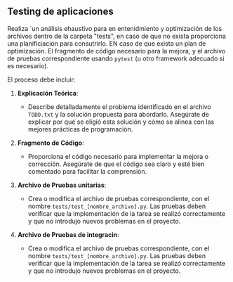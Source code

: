 ## **Testing de aplicaciones**

Realiza ´un análisis ehaustivo para en entenidmiento y optimización de los archivos dentro de la carpeta "tests", en caso de que no exista proporciona una planificiación para consutrirlo. EN caso de que exista un plan de optimización.
El fragmento de código necesario para la mejora, y el archivo de pruebas correspondiente usando `pytest` (u otro framework adecuado si es necesario).

El proceso debe incluir:

1. **Explicación Teórica**:
   - Describe detalladamente el problema identificado en el archivo `TODO.txt` y la solución propuesta para abordarlo. Asegúrate de explicar por qué se eligió esta solución y cómo se alinea con las mejores prácticas de programación.

2. **Fragmento de Código**:
   - Proporciona el código necesario para implementar la mejora o corrección. Asegúrate de que el código sea claro y esté bien comentado para facilitar la comprensión.

3. **Archivo de Pruebas unitarias**:
   - Crea o modifica el archivo de pruebas correspondiente, con el nombre `tests/test_[nombre_archivo].py`. Las pruebas deben verificar que la implementación de la tarea se realizó correctamente y que no introdujo nuevos problemas en el proyecto.

3. **Archivo de Pruebas de integracin**:
   - Crea o modifica el archivo de pruebas correspondiente, con el nombre `tests/test_[nombre_archivo].py`. Las pruebas deben verificar que la implementación de la tarea se realizó correctamente y que no introdujo nuevos problemas en el proyecto.